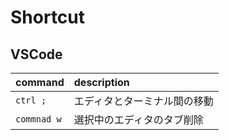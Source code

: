 # Shortcut

## VSCode
  
| command | description |
| :-- | :-- |
| `ctrl ;` | エディタとターミナル間の移動 |
| `commnad w` | 選択中のエディタのタブ削除 |